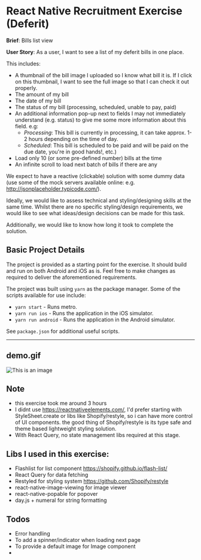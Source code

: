 # React Native Recruitment Exercise (Deferit)

**Brief**: Bills list view

**User Story**: As a user, I want to see a list of my deferit bills in one place. 

This includes:

* A thumbnail of the bill image I uploaded so I know what bill it is. If I click on this thumbnail, I want to see the full image so that I can check it out properly.
* The amount of my bill
* The date of my bill
* The status of my bill (processing, scheduled, unable to pay, paid)
* An additional information pop-up next to fields I may not immediately understand (e.g. status) to give me some more information about this field. e.g:
    * *Processing*: This bill is currently in processing, it can take approx. 1-2 hours depending on the time of day. 
    * *Scheduled*: This bill is scheduled to be paid and will be paid on the due date, you're in good hands!, etc.)
* Load only 10 (or some pre-defined number) bills at the time
* An infinite scroll to load next batch of bills if there are any

We expect to have a reactive (clickable) solution with some dummy data (use some of the mock servers available online: e.g. http://jsonplaceholder.typicode.com/). 

Ideally, we would like to assess technical and styling/designing skills at the same time. Whilst there are no specific styling/design requirements, we would like to see what ideas/design decisions can be made for this task.

Additionally, we would like to know how long it took to complete the solution.


## Basic Project Details

The project is provided as a starting point for the exercise. It should build and run on both Android and iOS as is. Feel free to make changes as required to deliver the aforementioned requirements.

The project was built using `yarn` as the package manager. Some of the scripts available for use include:

* `yarn start` - Runs metro.
* `yarn run ios` - Runs the application in the iOS simulator.
* `yarn run android` - Runs the application in the Android simulator.

See `package.json` for additional useful scripts.

---

## demo.gif

![This is an image](./deferit.gif)

## Note
* this exercise took me around 3 hours
* I didnt use https://reactnativeelements.com/, I'd prefer starting with StyleSheet.create or libs like Shopify/restyle, so i can have more control of UI components. the good thing of Shopify/restyle is its type safe and theme based lightweight styling solution. 
* With React Query, no state management libs required at this stage.
## Libs I used in this exercise:
* Flashlist for list component https://shopify.github.io/flash-list/
* React Query for data fetching 
* Restyled for styling system https://github.com/Shopify/restyle
* react-native-image-viewing for image viewer
* react-native-popable for popover
* day.js + numeral for string formatting

## Todos
* Error handling 
* To add a spinner/indicator when loading next page
* To provide a default image for Image component
* 
